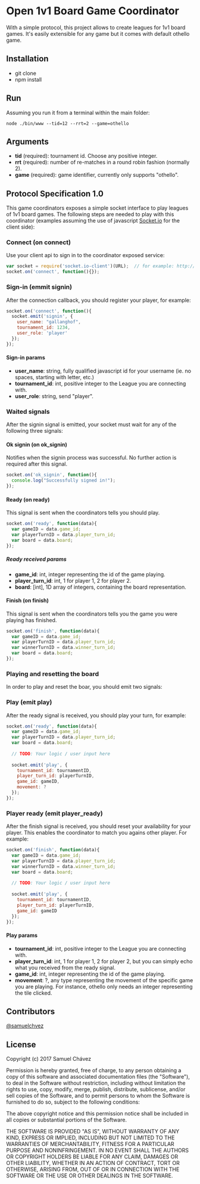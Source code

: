 # Open 1v1 Board Game Coordinator

With a simple protocol, this project allows to create leagues for 1v1 board games. It's easily extensible for any game but it comes with default othello game.

## Installation

- git clone
- npm install

## Run

Assuming you run it from a terminal within the main folder:

```
node ./bin/www --tid=12 --rrt=2 --game=othello
```

## Arguments

- **tid** (required): tournament id. Choose any positive integer.
- **rrt** (required): number of re-matches in a round robin fashion (normally 2).
- **game** (required): game identifier, currently only supports "othello".

## Protocol Specification 1.0

This game coordinators exposes a simple socket interface to play leagues of 1v1 board games. The following steps are needed to play with this coordinator (examples assuming the use of javascript [Socket.io](https://socket.io/) for the client side):

### Connect (on connect)

Use your client api to sign in to the coordinator exposed service:

```Javascript
var socket = require('socket.io-client')(URL);  // for example: http://127.0.0.1:3000
socket.on('connect', function(){});
```

### Sign-in (emmit signin)

After the connection callback, you should register your player, for example:

```Javascript
socket.on('connect', function(){
  socket.emit('signin', {
    user_name: "gallanghof",
    tournament_id: 1234,
    user_role: 'player'
  });
});
```

#### Sign-in params
- **user_name**: string, fully qualified javascript id for your username (ie. no spaces, starting with letter, etc.)
- **tournament_id**: int, positive integer to the League you are connecting with.
- **user_role**: string, send "player".

### Waited signals

After the signin signal is emitted, your socket must wait for any of the following three signals:

#### Ok signin (on ok_signin)

Notifies when the signin process was successful. No further action is required after this signal.

```Javascript
socket.on('ok_signin', function(){
  console.log("Successfully signed in!");
});
```

#### Ready (on ready)

This signal is sent when the coordinators tells you should play.

```Javascript
socket.on('ready', function(data){
  var gameID = data.game_id;
  var playerTurnID = data.player_turn_id;
  var board = data.board;
});
```

##### Ready received params
- **game_id**: int, integer representing the id of the game playing.
- **player_turn_id**: int, 1 for player 1, 2 for player 2.
- **board**: [int], 1D array of integers, containing the board representation.

#### Finish (on finish)

This signal is sent when the coordinators tells you the game you were playing has finished.

```Javascript
socket.on('finish', function(data){
  var gameID = data.game_id;
  var playerTurnID = data.player_turn_id;
  var winnerTurnID = data.winner_turn_id;
  var board = data.board;
});
```

### Playing and resetting the board

In order to play and reset the boar, you should emit two signals:

### Play (emit play)

After the ready signal is received, you should play your turn, for example:

```Javascript
socket.on('ready', function(data){
  var gameID = data.game_id;
  var playerTurnID = data.player_turn_id;
  var board = data.board;
  
  // TODO: Your logic / user input here
  
  socket.emit('play', {
    tournament_id: tournamentID,
    player_turn_id: playerTurnID,
    game_id: gameID,
    movement: ?
  });
});
```

### Player ready (emit player_ready)

After the finish signal is received, you should reset your availability for your player. This enables the coordinator to match you agains other player. For example:

```Javascript
socket.on('finish', function(data){
  var gameID = data.game_id;
  var playerTurnID = data.player_turn_id;
  var winnerTurnID = data.winner_turn_id;
  var board = data.board;
  
  // TODO: Your logic / user input here
  
  socket.emit('play', {
    tournament_id: tournamentID,
    player_turn_id: playerTurnID,
    game_id: gameID
  });
});
```

#### Play params
- **tournament_id**: int, positive integer to the League you are connecting with.
- **player_turn_id**: int, 1 for player 1, 2 for player 2, but you can simply echo what you received from the ready signal.
- **game_id**: int, integer representing the id of the game playing.
- **movement**: ?, any type representing the movement of the specific game you are playing. For instance, othello only needs an integer representing the tile clicked. 


## Contributors

[@samuelchvez](https://github.com/samuelchvez)

## License

Copyright (c) 2017 Samuel Chávez

Permission is hereby granted, free of charge, to any person obtaining a copy of this software and associated documentation files (the "Software"), to deal in the Software without restriction, including without limitation the rights to use, copy, modify, merge, publish, distribute, sublicense, and/or sell
copies of the Software, and to permit persons to whom the Software is furnished to do so, subject to the following conditions:

The above copyright notice and this permission notice shall be included in all copies or substantial portions of the Software.

THE SOFTWARE IS PROVIDED "AS IS", WITHOUT WARRANTY OF ANY KIND, EXPRESS OR IMPLIED, INCLUDING BUT NOT LIMITED TO THE WARRANTIES OF MERCHANTABILITY, FITNESS FOR A PARTICULAR PURPOSE AND NONINFRINGEMENT. IN NO EVENT SHALL THE AUTHORS OR COPYRIGHT HOLDERS BE LIABLE FOR ANY CLAIM, DAMAGES OR OTHER LIABILITY, WHETHER IN AN ACTION OF CONTRACT, TORT OR OTHERWISE, ARISING FROM, OUT OF OR IN CONNECTION WITH THE SOFTWARE OR THE USE OR OTHER DEALINGS IN THE SOFTWARE.

